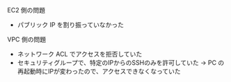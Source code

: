 EC2 側の問題
- パブリック IP を割り振っていなかった

VPC 側の問題
- ネットワーク ACL でアクセスを拒否していた
- セキュリティグループで、特定のIPからのSSHのみを許可していた → PC の再起動時にIPが変わったので、アクセスできなくなっていた